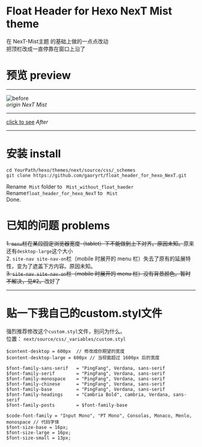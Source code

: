 # Float Header for Hexo NexT Mist theme
在 NexT-Mist主题 的基础上做的一点点改动  
把顶栏改成一直停靠在窗口上沿了 
# 预览 preview
***
![before](http://ww3.sinaimg.cn/large/a243ad6cjw1exaa8z4itgj20se0qztay.jpg)  
*origin NexT Mist*
***
[click to see](http://gaoryrt.github.io)
*After*
***
# 安装 install
```
cd YourPath/hexo/themes/next/source/css/_schemes
git clone https://github.com/gaoryrt/float_header_for_hexo_NexT.git
```
  

Rename` Mist` folder to ` Mist_without_float_haeder`  
Rename`float_header_for_hexo_NexT` to ` Mist`  
Done.  
# 已知的问题 problems
~~1. `menu`栏在某段固定浏览器宽度（tablet）下不能做到上下对齐。原因未知。~~原来还有`desktop-large`这个大小  
2. `site-nav site-nav-on`栏（mobile 时展开的 menu 栏）失去了原有的延展特性，变为了遮盖下方内容。原因未知。  
~~3. `site-nav site-nav-on`栏（mobile 时展开的 menu 栏）没有背景颜色。暂时不解决，见#2。~~改好了  

***
# 贴一下我自己的custom.styl文件
强烈推荐修改这个`custom.styl`文件，别问为什么。  
位置： `next/source/css/_variables/custom.styl`  
```
$content-desktop = 600px  // 修改成你期望的宽度
$content-desktop-large = 600px // 当视窗超过 1600px 后的宽度

$font-family-sans-serif   = "PingFang", Verdana, sans-serif
$font-family-serif        = "PingFang", Verdana, sans-serif
$font-family-monospace    = "PingFang", Verdana, sans-serif
$font-family-chinese      = "PingFang", Verdana, sans-serif
$font-family-base         = "PingFang", Verdana, sans-serif
$font-family-headings     = "Cambria Bold", cambria, Verdana, sans-serif
$font-family-posts        = $font-family-base

$code-font-family = "Input Mono", "PT Mono", Consolas, Monaco, Menlo, monospace // 代码字体
$font-size-base = 16px;
$font-size-large = 16px;
$font-size-small = 13px;
```